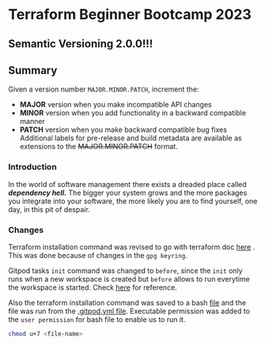 # Terraform Beginner Bootcamp 2023

## Semantic Versioning 2.0.0!!!
## Summary
Given a version number `MAJOR.MINOR.PATCH`, increment the:

- **MAJOR** version when you make incompatible API changes
- **MINOR** version when you add functionality in a backward compatible manner
- **PATCH** version when you make backward compatible bug fixes
Additional labels for pre-release and build metadata are available as extensions to the ~~MAJOR.MINOR.PATCH~~ format.

### Introduction
In the world of software management there exists a dreaded place called ***dependency hell.*** The bigger your system grows and the more packages you integrate into your software, the more likely you are to find yourself, one day, in this pit of despair.

### Changes

Terraform installation command was revised to go with terraform doc [here](https://developer.hashicorp.com/terraform/tutorials/aws-get-started/install-cli#install-terraform) . This was done because of changes in the `gpg keyring`.

Gitpod tasks `init` command was changed to `before`, since the `init` only runs when a new workspace is created but `before` allows to run everytime the workspace is started. Check [here](https://www.gitpod.io/docs/configure/workspaces/tasks#execution-order) for reference.

Also the terraform installation command was saved to a bash [file](./bin/install_terraform_cli) and the file was run from the [.gitpod.yml file](./.gitpod.yml). Executable permission was added to the `user permission` for bash file to enable us to run it.

```bash
chmod u+7 <file-name>
```
